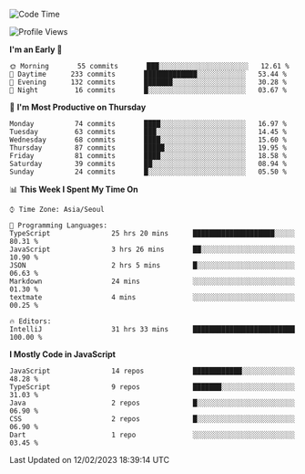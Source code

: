 <!--START_SECTION:waka-->
![Code Time](http://img.shields.io/badge/Code%20Time-4%2C438%20hrs%204%20mins-blue)

![Profile Views](http://img.shields.io/badge/Profile%20Views-0-blue)

**I'm an Early 🐤** 

```text
🌞 Morning       55 commits       ███░░░░░░░░░░░░░░░░░░░░░░   12.61 % 
🌆 Daytime      233 commits       █████████████░░░░░░░░░░░░   53.44 % 
🌃 Evening      132 commits       ███████░░░░░░░░░░░░░░░░░░   30.28 % 
🌙 Night         16 commits       █░░░░░░░░░░░░░░░░░░░░░░░░   03.67 % 

```
📅 **I'm Most Productive on Thursday** 

```text
Monday          74 commits       ████░░░░░░░░░░░░░░░░░░░░░   16.97 % 
Tuesday         63 commits       ███░░░░░░░░░░░░░░░░░░░░░░   14.45 % 
Wednesday       68 commits       ████░░░░░░░░░░░░░░░░░░░░░   15.60 % 
Thursday        87 commits       █████░░░░░░░░░░░░░░░░░░░░   19.95 % 
Friday          81 commits       ████░░░░░░░░░░░░░░░░░░░░░   18.58 % 
Saturday        39 commits       ██░░░░░░░░░░░░░░░░░░░░░░░   08.94 % 
Sunday          24 commits       █░░░░░░░░░░░░░░░░░░░░░░░░   05.50 % 

```


📊 **This Week I Spent My Time On** 

```text
⌚︎ Time Zone: Asia/Seoul

💬 Programming Languages: 
TypeScript               25 hrs 20 mins      ████████████████████░░░░░   80.31 % 
JavaScript               3 hrs 26 mins       ██░░░░░░░░░░░░░░░░░░░░░░░   10.90 % 
JSON                     2 hrs 5 mins        █░░░░░░░░░░░░░░░░░░░░░░░░   06.63 % 
Markdown                 24 mins             ░░░░░░░░░░░░░░░░░░░░░░░░░   01.30 % 
textmate                 4 mins              ░░░░░░░░░░░░░░░░░░░░░░░░░   00.25 % 

🔥 Editors: 
IntelliJ                 31 hrs 33 mins      █████████████████████████   100.00 % 

```

**I Mostly Code in JavaScript** 

```text
JavaScript               14 repos            ████████████░░░░░░░░░░░░░   48.28 % 
TypeScript               9 repos             ███████░░░░░░░░░░░░░░░░░░   31.03 % 
Java                     2 repos             █░░░░░░░░░░░░░░░░░░░░░░░░   06.90 % 
CSS                      2 repos             █░░░░░░░░░░░░░░░░░░░░░░░░   06.90 % 
Dart                     1 repo              ░░░░░░░░░░░░░░░░░░░░░░░░░   03.45 % 

```



 Last Updated on 12/02/2023 18:39:14 UTC
<!--END_SECTION:waka-->
